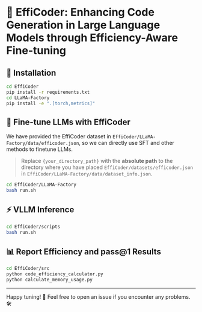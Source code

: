 # 🌟 EffiCoder: Enhancing Code Generation in Large Language Models through Efficiency-Aware Fine-tuning

## 🚀 Installation

```bash
cd EffiCoder
pip install -r requirements.txt
cd LLaMA-Factory
pip install -e ".[torch,metrics]"
```

## 🔧 Fine-tune LLMs with EffiCoder

We have provided the EffiCoder dataset in `EffiCoder/LLaMA-Factory/data/efficoder.json`, so we can directly use SFT and other methods to finetune LLMs.

> Replace `{your_directory_path}` with the **absolute path** to the directory where you have placed `EffiCoder/datasets/efficoder.json` in `EffiCoder/LLaMA-Factory/data/dataset_info.json`.

```bash
cd EffiCoder/LLaMA-Factory
bash run.sh
```

## ⚡ VLLM Inference

```bash
cd EffiCoder/scripts
bash run.sh
```

## 📊 Report Efficiency and pass\@1 Results

```bash
cd EffiCoder/src
python code_efficiency_calculator.py
python calculate_memory_usage.py
```

---

Happy tuning! 🎉 Feel free to open an issue if you encounter any problems. 🛠️
